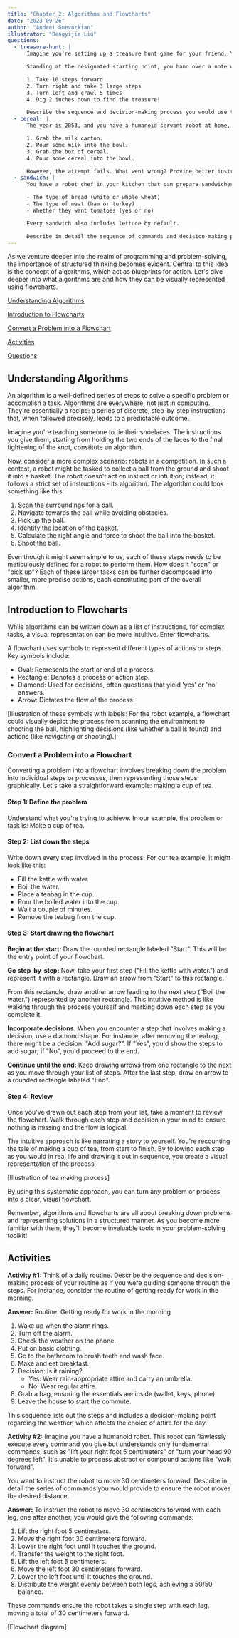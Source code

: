 ```yaml
---
title: "Chapter 2: Algorithms and Flowcharts"
date: "2023-09-26"
author: "Andrei Guevorkian"
illustrator: "Dengyijia Liu"
questions:
  - treasure-hunt: |
      Imagine you're setting up a treasure hunt game for your friend. You've buried a treasure and only you know its location. Now, it's your friend's turn to find it. However, there's a twist: your friend, much like a computer, requires precise and unambiguous instructions to accomplish the task.

      Standing at the designated starting point, you hand over a note with the following instructions:

      1. Take 10 steps forward
      2. Turn right and take 3 large steps
      3. Turn left and crawl 5 times
      4. Dig 2 inches down to find the treasure!

      Describe the sequence and decision-making process you would use to turn these instructions into a flowchart. Be sure to mention any symbols and their meanings.
  - cereal: |
      The year is 2053, and you have a humanoid servant robot at home, equipped with advanced visual sensors. You want to ask the robot to make you some cereal, but unfortunately, "making cereal" is too complex of a task for this early version of a servant robot. You've prepped the table with a bowl, cereal, and milk in front of the robot and decided to give it the following instructions (assuming the robot understands the concept of pouring):

      1. Grab the milk carton.
      2. Pour some milk into the bowl.
      3. Grab the box of cereal.
      4. Pour some cereal into the bowl.

      However, the attempt fails. What went wrong? Provide better instructions
  - sandwich: |
      You have a robot chef in your kitchen that can prepare sandwiches based on user preferences. Your task is to provide instructions for the robot chef. The user can choose:

      - The type of bread (white or whole wheat)
      - The type of meat (ham or turkey)
      - Whether they want tomatoes (yes or no)

      Every sandwich also includes lettuce by default.

      Describe in detail the sequence of commands and decision-making process you would provide to the robot to ensure the sandwich is made to the user's preferences, making sure to include the specified decisions.
---
```


As we venture deeper into the realm of programming and problem-solving, the importance of structured thinking becomes evident. Central to this idea is the concept of algorithms, which act as blueprints for action. Let's dive deeper into what algorithms are and how they can be visually represented using flowcharts.

[Understanding Algorithms](#understanding-algorithms)

[Introduction to Flowcharts](#introduction-to-flowcharts)

[Convert a Problem into a Flowchart](#convert-a-problem-into-a-flowchart)

[Activities](#activities)

[Questions](#questions)

## Understanding Algorithms

An algorithm is a well-defined series of steps to solve a specific problem or accomplish a task. Algorithms are everywhere, not just in computing. They're essentially a recipe: a series of discrete, step-by-step instructions that, when followed precisely, leads to a predictable outcome.

Imagine you're teaching someone to tie their shoelaces. The instructions you give them, starting from holding the two ends of the laces to the final tightening of the knot, constitute an algorithm.

Now, consider a more complex scenario: robots in a competition. In such a contest, a robot might be tasked to collect a ball from the ground and shoot it into a basket. The robot doesn't act on instinct or intuition; instead, it follows a strict set of instructions - its algorithm. The algorithm could look something like this:

1. Scan the surroundings for a ball.
2. Navigate towards the ball while avoiding obstacles.
3. Pick up the ball.
4. Identify the location of the basket.
5. Calculate the right angle and force to shoot the ball into the basket.
6. Shoot the ball.

Even though it might seem simple to us, each of these steps needs to be meticulously defined for a robot to perform them. How does it "scan" or "pick up"? Each of these larger tasks can be further decomposed into smaller, more precise actions, each constituting part of the overall algorithm.

## Introduction to Flowcharts

While algorithms can be written down as a list of instructions, for complex tasks, a visual representation can be more intuitive. Enter flowcharts.

A flowchart uses symbols to represent different types of actions or steps. Key symbols include:

- Oval: Represents the start or end of a process.
- Rectangle: Denotes a process or action step.
- Diamond: Used for decisions, often questions that yield 'yes' or 'no' answers.
- Arrow: Dictates the flow of the process.

[Illustration of these symbols with labels: For the robot example, a flowchart could visually depict the process from scanning the environment to shooting the ball, highlighting decisions (like whether a ball is found) and actions (like navigating or shooting).]

### Convert a Problem into a Flowchart

Converting a problem into a flowchart involves breaking down the problem into individual steps or processes, then representing those steps graphically. Let's take a straightforward example: making a cup of tea.

#### Step 1: Define the problem

Understand what you're trying to achieve. In our example, the problem or task is: Make a cup of tea.

#### Step 2: List down the steps

Write down every step involved in the process. For our tea example, it might look like this:

- Fill the kettle with water.
- Boil the water.
- Place a teabag in the cup.
- Pour the boiled water into the cup.
- Wait a couple of minutes.
- Remove the teabag from the cup.

#### Step 3: Start drawing the flowchart

**Begin at the start:**
Draw the rounded rectangle labeled "Start". This will be the entry point of your flowchart.

**Go step-by-step:**
Now, take your first step ("Fill the kettle with water.") and represent it with a rectangle. Draw an arrow from "Start" to this rectangle.

From this rectangle, draw another arrow leading to the next step ("Boil the water.") represented by another rectangle. This intuitive method is like walking through the process yourself and marking down each step as you complete it.

**Incorporate decisions:**
When you encounter a step that involves making a decision, use a diamond shape. For instance, after removing the teabag, there might be a decision: "Add sugar?". If "Yes", you'd show the steps to add sugar; if "No", you'd proceed to the end.

**Continue until the end:**
Keep drawing arrows from one rectangle to the next as you move through your list of steps. After the last step, draw an arrow to a rounded rectangle labeled "End".

#### Step 4: Review

Once you've drawn out each step from your list, take a moment to review the flowchart. Walk through each step and decision in your mind to ensure nothing is missing and the flow is logical.

The intuitive approach is like narrating a story to yourself. You're recounting the tale of making a cup of tea, from start to finish. By following each step as you would in real life and drawing it out in sequence, you create a visual representation of the process.

[Illustration of tea making process]

By using this systematic approach, you can turn any problem or process into a clear, visual flowchart.

Remember, algorithms and flowcharts are all about breaking down problems and representing solutions in a structured manner. As you become more familiar with them, they'll become invaluable tools in your problem-solving toolkit!

## Activities

**Activity #1:**
Think of a daily routine. Describe the sequence and decision-making process of your routine as if you were guiding someone through the steps. For instance, consider the routine of getting ready for work in the morning.

**Answer:**
Routine: Getting ready for work in the morning

1. Wake up when the alarm rings.
2. Turn off the alarm.
3. Check the weather on the phone.
4. Put on basic clothing.
5. Go to the bathroom to brush teeth and wash face.
6. Make and eat breakfast.
7. Decision: Is it raining?
    - Yes: Wear rain-appropriate attire and carry an umbrella.
    - No: Wear regular attire.
8. Grab a bag, ensuring the essentials are inside (wallet, keys, phone).
9. Leave the house to start the commute.

This sequence lists out the steps and includes a decision-making point regarding the weather, which affects the choice of attire for the day.

**Activity #2:** Imagine you have a humanoid robot. This robot can flawlessly execute every command you give but understands only fundamental commands, such as "lift your right foot 5 centimeters" or "turn your head 90 degrees left". It's unable to process abstract or compound actions like "walk forward".

You want to instruct the robot to move 30 centimeters forward. Describe in detail the series of commands you would provide to ensure the robot moves the desired distance.

**Answer:**
To instruct the robot to move 30 centimeters forward with each leg, one after another, you would give the following commands:

1. Lift the right foot 5 centimeters.
2. Move the right foot 30 centimeters forward.
3. Lower the right foot until it touches the ground.
4. Transfer the weight to the right foot.
5. Lift the left foot 5 centimeters.
6. Move the left foot 30 centimeters forward.
7. Lower the left foot until it touches the ground.
8. Distribute the weight evenly between both legs, achieving a 50/50 balance.

These commands ensure the robot takes a single step with each leg, moving a total of 30 centimeters forward.

[Flowchart diagram]
